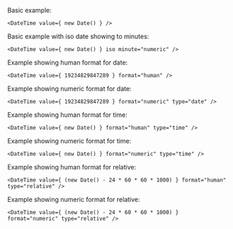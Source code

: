 Basic example:

	<DateTime value={ new Date() } />

Basic example with iso date showing to minutes:

	<DateTime value={ new Date() } iso minute="numeric" />

Example showing human format for date:

	<DateTime value={ 19234829847289 } format="human" />

Example showing numeric format for date:

	<DateTime value={ 19234829847289 } format="numeric" type="date" />

Example showing human format for time:

	<DateTime value={ new Date() } format="human" type="time" />

Example showing numeric format for time:

	<DateTime value={ new Date() } format="numeric" type="time" />

Example showing human format for relative:

	<DateTime value={ (new Date() - 24 * 60 * 60 * 1000) } format="human" type="relative" />

Example showing numeric format for relative:

	<DateTime value={ (new Date() - 24 * 60 * 60 * 1000) } format="numeric" type="relative" />
